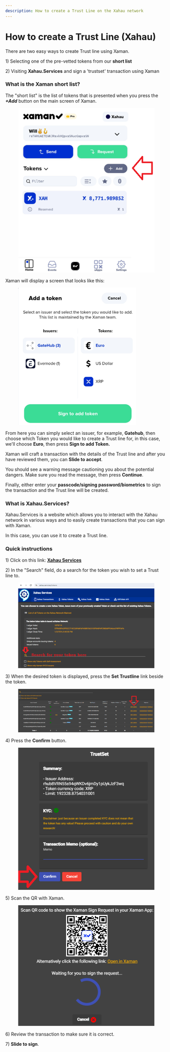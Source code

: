 ```yaml
---
description: How to create a Trust Line on the Xahau network
---
```


# How to create a Trust Line (Xahau)

There are two easy ways to create Trust line using Xaman.

1\) Selecting one of the pre-vetted tokens from our **short list**

2\) Visiting **Xahau.Services** and sign a 'trustset' transaction using Xaman

### **What is the Xaman short list?** <a href="#what-is-the-xumm-short-list" id="what-is-the-xumm-short-list"></a>

The "short list" is the list of tokens that is presented when you press the _**+Add**_ button on the main screen of Xaman.



<figure><img src="../.gitbook/assets/Xaman - Add button - Xahau.png" alt=""><figcaption></figcaption></figure>

Xaman will display a screen that looks like this:



<figure><img src="../.gitbook/assets/Add a token - 1.png" alt=""><figcaption></figcaption></figure>

From here you can simply select an issuer, for example, **Gatehub**, then choose which Token you would like to create a Trust line for, in this case, we'll choose **Euro**, then press **Sign to add Token.**

Xaman will craft a transaction with the details of the Trust line and after you have reviewed them, you can **Slide to accept**. &#x20;

You should see a warning message cautioning you about the potential dangers. Make sure you read the message, then press **Continue**.&#x20;

Finally, either enter your **passcode/signing password/biometrics** to sign the transaction and the Trust line will be created.

### **What is Xahau.Services?**

Xahau.Services is a website which allows you to interact with the Xahau network in various ways and to easily create transactions that you can sign with Xaman.&#x20;

In this case, you can use it to create a Trust line.

### Quick instructions

1\) Click on this link: [**Xahau Services**](https://xahau.services/tokens)

2\) In the "Search" field, do a search for the token you wish to set a Trust line to.

<figure><img src="../.gitbook/assets/Xahau services - 2.png" alt=""><figcaption></figcaption></figure>

3\) When the desired token is displayed, press the **Set Trustline** link beside the token.

<figure><img src="../.gitbook/assets/Xahau services - 3.png" alt=""><figcaption></figcaption></figure>

4\) Press the **Confirm** button.

<figure><img src="../.gitbook/assets/Xahau services - 4.png" alt=""><figcaption></figcaption></figure>

5\) Scan the QR with Xaman.

<figure><img src="../.gitbook/assets/Xahau services - 5.png" alt=""><figcaption></figcaption></figure>

6\) Review the transaction to make sure it is correct.

7\) **Slide to sign**.


